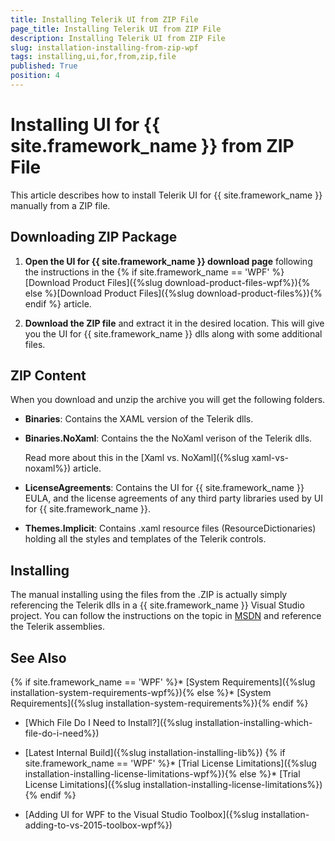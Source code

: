 ```yaml
---
title: Installing Telerik UI from ZIP File
page_title: Installing Telerik UI from ZIP File
description: Installing Telerik UI from ZIP File
slug: installation-installing-from-zip-wpf
tags: installing,ui,for,from,zip,file
published: True
position: 4
---
```


# Installing UI for {{ site.framework_name }} from ZIP File

This article describes how to install Telerik UI for {{ site.framework_name }} manually from a ZIP file. 

## Downloading ZIP Package

1. __Open the UI for {{ site.framework_name }} download page__ following the instructions in the {% if site.framework_name == 'WPF' %}[Download Product Files]({%slug download-product-files-wpf%}){% else %}[Download Product Files]({%slug download-product-files%}){% endif %} article.

2. __Download the ZIP file__ and extract it in the desired location. This will give you the UI for {{ site.framework_name }} dlls along with some additional files.

## ZIP Content

When you download and unzip the archive you will get the following folders.

* __Binaries__: Contains the XAML version of the Telerik dlls.

* __Binaries.NoXaml__: Contains the the NoXaml verison of the Telerik dlls.

	Read more about this in the [Xaml vs. NoXaml]({%slug xaml-vs-noxaml%}) article.

* __LicenseAgreements__: Contains the UI for {{ site.framework_name }} EULA, and the license agreements of any third party libraries used by UI for {{ site.framework_name }}.

* __Themes.Implicit__: Contains .xaml resource files (ResourceDictionaries) holding all the styles and templates of the Telerik controls.

## Installing

The manual installing using the files from the .ZIP is actually simply referencing the Telerik dlls in a {{ site.framework_name }} Visual Studio project. You can follow the instructions on the topic in [MSDN](https://docs.microsoft.com/en-us/visualstudio/ide/how-to-add-or-remove-references-by-using-the-reference-manager?view=vs-2017) and reference the Telerik assemblies.

## See Also
{% if site.framework_name == 'WPF' %}* [System Requirements]({%slug installation-system-requirements-wpf%}){% else %}* [System Requirements]({%slug installation-system-requirements%}){% endif %}
 * [Which File Do I Need to Install?]({%slug installation-installing-which-file-do-i-need%})
 
 * [Latest Internal Build]({%slug installation-installing-lib%})
{% if site.framework_name == 'WPF' %}* [Trial License Limitations]({%slug installation-installing-license-limitations-wpf%}){% else %}* [Trial License Limitations]({%slug installation-installing-license-limitations%}){% endif %}
 * [Adding UI for WPF to the Visual Studio Toolbox]({%slug installation-adding-to-vs-2015-toolbox-wpf%})
